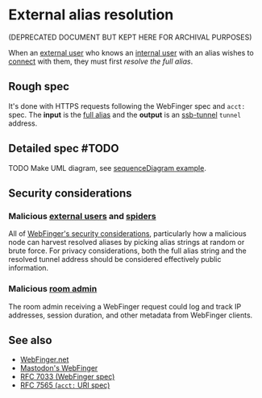 # External alias resolution

(DEPRECATED DOCUMENT BUT KEPT HERE FOR ARCHIVAL PURPOSES)

When an [external user](../Stakeholders/External%20user.md) who knows an [internal user](../Stakeholders/Internal%20user.md) with an alias wishes to [connect](../Room/Tunneled%20connection.md) with them, they must first *resolve the full alias*.

## Rough spec

It's done with HTTPS requests following the WebFinger spec and `acct:` spec. The **input** is the [full alias](Full%20alias%20string.md) and the **output** is an [ssb-tunnel](https://github.com/ssbc/ssb-tunnel) `tunnel` address.

## Detailed spec #TODO

TODO Make UML diagram, see [sequenceDiagram example](../Misc/sequenceDiagram%20example.md).

## Security considerations

### Malicious [external users](../Stakeholders/External%20user.md) and [spiders](https://en.wikipedia.org/wiki/Web_crawler)

All of [WebFinger's security considerations](https://tools.ietf.org/html/rfc7033#section-9), particularly how a malicious node can harvest resolved aliases by picking alias strings at random or brute force. For privacy considerations, both the full alias string and the resolved tunnel address should be considered effectively public information.

### Malicious [room admin](../Stakeholders/Room%20admin.md)

The room admin receiving a WebFinger request could log and track IP addresses, session duration, and other metadata from WebFinger clients.


## See also

- [WebFinger.net](https://webfinger.net/)
- [Mastodon's WebFinger](https://docs.joinmastodon.org/spec/webfinger/)
- [RFC 7033 (WebFinger spec)](https://tools.ietf.org/html/rfc7033)
- [RFC 7565 (`acct:` URI spec)](https://tools.ietf.org/html/rfc7565)